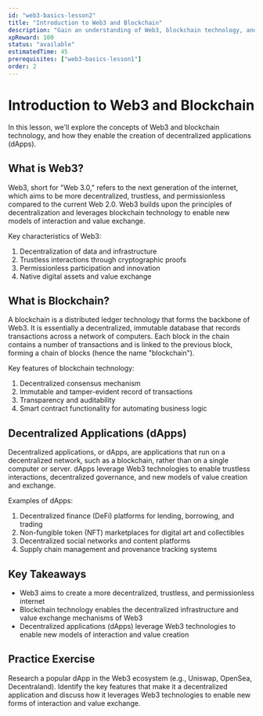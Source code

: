 ```yaml
---
id: "web3-basics-lesson2" 
title: "Introduction to Web3 and Blockchain"
description: "Gain an understanding of Web3, blockchain technology, and how they enable decentralized applications."
xpReward: 100
status: "available" 
estimatedTime: 45
prerequisites: ["web3-basics-lesson1"]
order: 2
---
```


# Introduction to Web3 and Blockchain

In this lesson, we'll explore the concepts of Web3 and blockchain technology, and how they enable the creation of decentralized applications (dApps).

## What is Web3?

Web3, short for "Web 3.0," refers to the next generation of the internet, which aims to be more decentralized, trustless, and permissionless compared to the current Web 2.0. Web3 builds upon the principles of decentralization and leverages blockchain technology to enable new models of interaction and value exchange.

Key characteristics of Web3:
1. Decentralization of data and infrastructure
2. Trustless interactions through cryptographic proofs
3. Permissionless participation and innovation
4. Native digital assets and value exchange

## What is Blockchain?

A blockchain is a distributed ledger technology that forms the backbone of Web3. It is essentially a decentralized, immutable database that records transactions across a network of computers. Each block in the chain contains a number of transactions and is linked to the previous block, forming a chain of blocks (hence the name "blockchain").

Key features of blockchain technology:
1. Decentralized consensus mechanism
2. Immutable and tamper-evident record of transactions
3. Transparency and auditability
4. Smart contract functionality for automating business logic

## Decentralized Applications (dApps)

Decentralized applications, or dApps, are applications that run on a decentralized network, such as a blockchain, rather than on a single computer or server. dApps leverage Web3 technologies to enable trustless interactions, decentralized governance, and new models of value creation and exchange.

Examples of dApps:
1. Decentralized finance (DeFi) platforms for lending, borrowing, and trading
2. Non-fungible token (NFT) marketplaces for digital art and collectibles
3. Decentralized social networks and content platforms
4. Supply chain management and provenance tracking systems

## Key Takeaways

- Web3 aims to create a more decentralized, trustless, and permissionless internet
- Blockchain technology enables the decentralized infrastructure and value exchange mechanisms of Web3
- Decentralized applications (dApps) leverage Web3 technologies to enable new models of interaction and value creation

## Practice Exercise

Research a popular dApp in the Web3 ecosystem (e.g., Uniswap, OpenSea, Decentraland). Identify the key features that make it a decentralized application and discuss how it leverages Web3 technologies to enable new forms of interaction and value exchange.